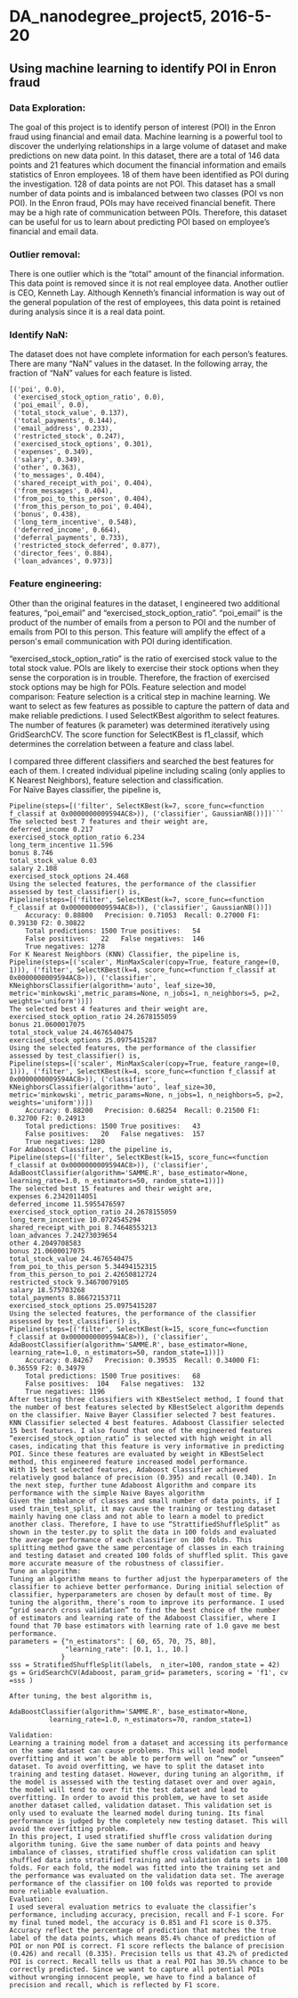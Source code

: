 # DA_nanodegree_project5, 2016-5-20
## Using machine learning to identify POI in Enron fraud

### Data Exploration:
The goal of this project is to identify person of interest (POI) in the Enron fraud using financial and email data. Machine learning is a powerful tool to discover the underlying relationships in a large volume of dataset and make predictions on new data point. In this dataset, there are a total of 146 data points and 21 features which document the financial information and emails statistics of Enron employees. 18 of them have been identified as POI during the investigation. 128 of data points are not POI. This dataset has a small number of data points and is imbalanced between two classes (POI vs non POI). In the Enron fraud, POIs may have received financial benefit. There may be a high rate of communication between POIs. Therefore, this dataset can be useful for us to learn about predicting POI based on employee’s financial and email data. 

### Outlier removal: 
There is one outlier which is the “total” amount of the financial information. This data point is removed since it is not real employee data. Another outlier is CEO, Kenneth Lay. Although Kenneth’s financial information is way out of the general population of the rest of employees, this data point is retained during analysis since it is a real data point.  

### Identify NaN:
The dataset does not have complete information for each person’s features. There are many “NaN” values in the dataset. In the following array, the fraction of “NaN” values for each feature is listed. 
```
[('poi', 0.0),
 ('exercised_stock_option_ratio', 0.0),
 ('poi_email', 0.0),
 ('total_stock_value', 0.137),
 ('total_payments', 0.144),
 ('email_address', 0.233),
 ('restricted_stock', 0.247),
 ('exercised_stock_options', 0.301),
 ('expenses', 0.349),
 ('salary', 0.349),
 ('other', 0.363),
 ('to_messages', 0.404),
 ('shared_receipt_with_poi', 0.404),
 ('from_messages', 0.404),
 ('from_poi_to_this_person', 0.404),
 ('from_this_person_to_poi', 0.404),
 ('bonus', 0.438),
 ('long_term_incentive', 0.548),
 ('deferred_income', 0.664),
 ('deferral_payments', 0.733),
 ('restricted_stock_deferred', 0.877),
 ('director_fees', 0.884),
 ('loan_advances', 0.973)]
 ```
 
### Feature engineering:
Other than the original features in the dataset, I engineered two additional features, “poi_email” and “exercised_stock_option_ratio”. “poi_email” is the product of the number of emails from a person to POI and the number of emails from POI to this person. This feature will amplify the effect of a person's email communication with POI during identification. 

“exercised_stock_option_ratio” is the ratio of exercised stock value to the total stock value. POIs are likely to exercise their stock options when they sense the corporation is in trouble. Therefore, the fraction of exercised stock options may be high for POIs. 
Feature selection and model comparison: 
Feature selection is a critical step in machine learning. We want to select as few features as possible to capture the pattern of data and make reliable predictions. I used SelectKBest algorithm to select features. The number of features (k parameter) was determined iteratively using GridSearchCV. The score function for SelectKBest is f1_classif, which determines the correlation between a feature and class label.

I compared three different classifiers and searched the best features for each of them. I created individual pipeline including scaling (only applies to K Nearest Neighbors), feature selection and classification.  
For Naïve Bayes classifier, the pipeline is,
```
Pipeline(steps=[('filter', SelectKBest(k=7, score_func=<function f_classif at 0x0000000009594AC8>)), ('classifier', GaussianNB())])```
The selected best 7 features and their weight are, 
deferred_income 0.217
exercised_stock_option_ratio 6.234
long_term_incentive 11.596
bonus 8.746
total_stock_value 0.03
salary 2.108
exercised_stock_options 24.468
Using the selected features, the performance of the classifier assessed by test_classifier() is,
Pipeline(steps=[('filter', SelectKBest(k=7, score_func=<function f_classif at 0x0000000009594AC8>)), ('classifier', GaussianNB())])
	Accuracy: 0.88800	Precision: 0.71053	Recall: 0.27000	F1: 0.39130	F2: 0.30822
	Total predictions: 1500	True positives:   54	
	False positives:   22	False negatives:  146	
	True negatives: 1278
For K Nearest Neighbors (KNN) Classifier, the pipeline is,
Pipeline(steps=[('scaler', MinMaxScaler(copy=True, feature_range=(0, 1))), ('filter', SelectKBest(k=4, score_func=<function f_classif at 0x0000000009594AC8>)), ('classifier', KNeighborsClassifier(algorithm='auto', leaf_size=30, metric='minkowski',metric_params=None, n_jobs=1, n_neighbors=5, p=2, weights='uniform'))])
The selected best 4 features and their weight are, 
exercised_stock_option_ratio 24.2678155059
bonus 21.0600017075
total_stock_value 24.4676540475
exercised_stock_options 25.0975415287
Using the selected features, the performance of the classifier assessed by test_classifier() is,
Pipeline(steps=[('scaler', MinMaxScaler(copy=True, feature_range=(0, 1))), ('filter', SelectKBest(k=4, score_func=<function f_classif at 0x0000000009594AC8>)), ('classifier', KNeighborsClassifier(algorithm='auto', leaf_size=30, metric='minkowski', metric_params=None, n_jobs=1, n_neighbors=5, p=2, weights='uniform'))])
	Accuracy: 0.88200	Precision: 0.68254	Recall: 0.21500	F1: 0.32700	F2: 0.24913
	Total predictions: 1500	True positives:   43	
	False positives:   20	False negatives:  157	
	True negatives: 1280
For Adaboost Classifier, the pipeline is,
Pipeline(steps=[('filter', SelectKBest(k=15, score_func=<function f_classif at 0x0000000009594AC8>)), ('classifier', AdaBoostClassifier(algorithm='SAMME.R', base_estimator=None, learning_rate=1.0, n_estimators=50, random_state=1))])
The selected best 15 features and their weight are, 
expenses 6.23420114051
deferred_income 11.5955476597
exercised_stock_option_ratio 24.2678155059
long_term_incentive 10.0724545294
shared_receipt_with_poi 8.74648553213
loan_advances 7.24273039654
other 4.2049708583
bonus 21.0600017075
total_stock_value 24.4676540475
from_poi_to_this_person 5.34494152315
from_this_person_to_poi 2.42650812724
restricted_stock 9.34670079105
salary 18.575703268
total_payments 8.86672153711
exercised_stock_options 25.0975415287
Using the selected features, the performance of the classifier assessed by test_classifier() is,
Pipeline(steps=[('filter', SelectKBest(k=15, score_func=<function f_classif at 0x0000000009594AC8>)), ('classifier', AdaBoostClassifier(algorithm='SAMME.R', base_estimator=None, learning_rate=1.0, n_estimators=50, random_state=1))])
	Accuracy: 0.84267	Precision: 0.39535	Recall: 0.34000	F1: 0.36559	F2: 0.34979
	Total predictions: 1500	True positives:   68	
	False positives:  104	False negatives:  132	
	True negatives: 1196
After testing three classifiers with KBestSelect method, I found that the number of best features selected by KBestSelect algorithm depends on the classifier. Naive Bayer Classifier selected 7 best features. KNN Classifier selected 4 best features. Adaboost Classifier selected 15 best features. I also found that one of the engineered features “exercised_stock_option_ratio” is selected with high weight in all cases, indicating that this feature is very informative in predicting POI. Since these features are evaluated by weight in KBestSelect method, this engineered feature increased model performance. 
With 15 best selected features, Adaboost Classifier achieved relatively good balance of precision (0.395) and recall (0.340). In the next step, further tune Adaboost Algorithm and compare its performance with the simple Naive Bayes algorithm
Given the imbalance of classes and small number of data points, if I used train_test_split, it may cause the training or testing dataset mainly having one class and not able to learn a model to predict another class. Therefore, I have to use “StrattifiedShuffleSplit” as shown in the tester.py to split the data in 100 folds and evaluated the average performance of each classifier on 100 folds. This splitting method gave the same percentage of classes in each training and testing dataset and created 100 folds of shuffled split. This gave more accurate measure of the robustness of classifier. 
Tune an algorithm: 
Tuning an algorithm means to further adjust the hyperparameters of the classifier to achieve better performance. During initial selection of classifier, hyperparameters are chosen by default most of time. By tuning the algorithm, there’s room to improve its performance. I used “grid search cross validation” to find the best choice of the number of estimators and learning rate of the Adaboost Classifier, where I found that 70 base estimators with learning rate of 1.0 gave me best performance. 
parameters = {"n_estimators": [ 60, 65, 70, 75, 80],
              "learning_rate": [0.1, 1., 10.]
             }
sss = StratifiedShuffleSplit(labels,  n_iter=100, random_state = 42)
gs = GridSearchCV(Adaboost, param_grid= parameters, scoring = 'f1', cv =sss )

After tuning, the best algorithm is,

AdaBoostClassifier(algorithm='SAMME.R', base_estimator=None,
          learning_rate=1.0, n_estimators=70, random_state=1)

Validation: 
Learning a training model from a dataset and accessing its performance on the same dataset can cause problems. This will lead model overfitting and it won’t be able to perform well on “new” or “unseen” dataset. To avoid overfitting, we have to split the dataset into training and testing dataset. However, during tuning an algorithm, if the model is assessed with the testing dataset over and over again, the model will tend to over fit the test dataset and lead to overfitting. In order to avoid this problem, we have to set aside another dataset called, validation dataset. This validation set is only used to evaluate the learned model during tuning. Its final performance is judged by the completely new testing dataset. This will avoid the overfitting problem.
In this project, I used stratified shuffle cross validation during algorithm tuning. Give the same number of data points and heavy imbalance of classes, stratified shuffle cross validation can split shuffled data into stratified training and validation data sets in 100 folds. For each fold, the model was fitted into the training set and the performance was evaluated on the validation data set. The average performance of the classifier on 100 folds was reported to provide more reliable evaluation.
Evaluation: 
I used several evaluation metrics to evaluate the classifier’s performance, including accuracy, precision, recall and F-1 score. For my final tuned model, the accuracy is 0.851 and F1 score is 0.375. Accuracy reflect the percentage of prediction that matches the true label of the data points, which means 85.4% chance of prediction of POI or non POI is correct. F1 score reflects the balance of precision (0.426) and recall (0.335). Precision tells us that 43.2% of predicted POI is correct. Recall tells us that a real POI has 30.5% chance to be correctly predicted. Since we want to capture all potential POIs without wronging innocent people, we have to find a balance of precision and recall, which is reflected by F1 score.  
